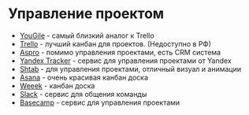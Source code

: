 # Управление проектом

- [YouGile](https://ru.yougile.com/) - самый близкий аналог к Trello
- [Trello](https://trello.com/) - лучший канбан для проектов. (Недоступно в РФ)
- [Aspro](https://aspro.cloud/) - помимо управления проектами, есть CRM система
- [Yandex Tracker](https://tracker.yandex.ru/pages/my) - сервис для управления проектами от Yandex
- [Shtab](https://shtab.app/) - для управления проектами, отличный визуал и анимации
- [Asana](https://app.asana.com/) - очень красивая канбан доска
- [Weeek](https://app.weeek.net/) - канбан доска
- [Slack](https://slack.com/) - сервис для общения команды
- [Basecamp](https://3.basecamp.com/) - сервис для управления проектами
